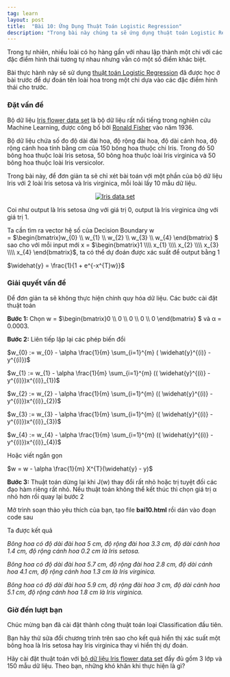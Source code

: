 ```yaml
---
tag: learn
layout: post
title:  "Bài 10: Ứng Dụng Thuật Toán Logistic Regression"
description: "Trong bài này chúng ta sẽ ứng dụng thuật toán Logistic Regression trong Machine Learning để dự đoán tên loài hoa dựa trên các số đo cho trước."
---
```


Trong tự nhiên, nhiều loài có họ hàng gần với nhau lập thành một chi với các đặc điểm hình thái tương tự nhau nhưng vẫn có một số điểm khác biệt.

Bài thực hành này sẽ sử dụng <a href="https://www.dathoangblog.com/2019/01/logistic-regression.html">thuật toán Logistic Regression</a> đã được học ở bài trước để dự đoán tên loài hoa trong một chi dựa vào các đặc điểm hình thái cho trước.
<!--more-->
<h3>
Đặt vấn đề</h3>
Bộ dữ liệu <a href="https://en.wikipedia.org/wiki/Iris_flower_data_set" target="_blank">Iris flower data set</a>&nbsp;là bộ dữ liệu rất nổi tiếng trong nghiên cứu Machine Learning, được công bố bởi <a href="https://en.wikipedia.org/wiki/Ronald_Fisher" target="_blank">Ronald Fisher</a>&nbsp;vào năm 1936.

Bộ dữ liệu chứa số đo độ dài đài hoa, độ rộng đài hoa, độ dài cánh hoa, độ rộng cánh hoa tính bằng cm của 150 bông hoa thuộc chi Iris. Trong đó 50 bông hoa thuộc loài Iris setosa, 50 bông hoa thuộc loài&nbsp;Iris virginica và 50 bông hoa thuộc loài&nbsp;Iris versicolor.

Trong bài này, để đơn giản ta sẽ chỉ xét bài toán với một phần của bộ dữ liệu Iris với 2 loài Iris setosa và Iris virginica, mỗi loài lấy 10 mẫu dữ liệu.

<div class="separator" style="clear: both; text-align: center;">
<a href="https://1.bp.blogspot.com/-Txh-kp0uyss/XC7cIYkvvCI/AAAAAAAAENA/T9qyhFuZNokA1dPGuvyizdqcMUyIwfOmwCLcBGAs/s1600/Untitled.png" imageanchor="1" style="margin-left: 1em; margin-right: 1em;"><img alt="Iris data set" border="0" data-original-height="396" data-original-width="500" src="https://1.bp.blogspot.com/-Txh-kp0uyss/XC7cIYkvvCI/AAAAAAAAENA/T9qyhFuZNokA1dPGuvyizdqcMUyIwfOmwCLcBGAs/s1600/Untitled.png" title="Iris data set" /></a></div>
<div class="separator" style="clear: both; text-align: center;">
</div>
<div class="separator" style="clear: both; text-align: center;">
</div>
<div class="separator" style="clear: both; text-align: center;">
</div>

Coi như output là Iris setosa ứng với giá trị 0, output là Iris virginica ứng với giá trị 1.

Ta cần tìm ra vector hệ số của Decision Boundary w =&nbsp;$\begin{bmatrix}w_{0} \\\\ w_{1} \\\\ w_{2} \\\\ w_{3} \\\\ w_{4} \end{bmatrix} $ sao cho với mỗi input mới x =&nbsp;$\begin{bmatrix}1 \\\\ x_{1} \\\\ x_{2} \\\\ x_{3} \\\\ x_{4} \end{bmatrix}$, ta có thể dự đoán được xác suất để output bằng 1

$\widehat{y} = \frac{1}{1 + e^{-x^{T}w}}$
<h3>
Giải quyết vấn đề</h3>
Để đơn giản ta sẽ không thực hiện chính quy hóa dữ liệu. Các bước cài đặt thuật toán

<strong>Bước 1:</strong>&nbsp;Chọn w = $\begin{bmatrix}0 \\\\ 0 \\\\ 0 \\\\ 0 \\\\ 0 \end{bmatrix} $&nbsp;và α = 0.0003.

<strong>Bước 2:</strong>&nbsp;Liên tiếp lặp lại các phép biến đổi

$w_{0} := w_{0} - \alpha \frac{1}{m} \sum_{i=1}^{m} ( \widehat{y}^{(i)} - y^{(i)})$

$w_{1} := w_{1} - \alpha \frac{1}{m} \sum_{i=1}^{m} (( \widehat{y}^{(i)} - y^{(i)})x^{(i)}_{1})$

$w_{2} := w_{2} - \alpha \frac{1}{m} \sum_{i=1}^{m} (( \widehat{y}^{(i)} - y^{(i)})x^{(i)}_{2})$

$w_{3} := w_{3} - \alpha \frac{1}{m} \sum_{i=1}^{m} (( \widehat{y}^{(i)} - y^{(i)})x^{(i)}_{3})$

$w_{4} := w_{4} - \alpha \frac{1}{m} \sum_{i=1}^{m} (( \widehat{y}^{(i)} - y^{(i)})x^{(i)}_{4})$

Hoặc viết ngắn gọn

$w = w - \alpha \frac{1}{m} X^{T}(\widehat{y} - y)$

<strong>Bước 3:</strong>&nbsp;Thuật toán dừng lại khi J(w) thay đổi rất nhỏ hoặc trị tuyệt đối các đạo hàm riêng rất nhỏ. Nếu thuật toán không thể kết thúc thì chọn giá trị&nbsp;α nhỏ hơn rồi quay lại bước 2

Mở trình soạn thảo yêu thích của bạn, tạo file&nbsp;<strong>bai10.html</strong>&nbsp;rồi dán vào đoạn code sau

<script src="https://gist.github.com/dathoangnd/0ac85bb2eb494bfcc5dc34a8eee77e00.js"></script>
Ta được kết quả

<i>Bông hoa có độ dài đài hoa 5 cm, độ rộng đài hoa 3.3 cm, độ dài cánh hoa 1.4 cm, độ rộng cánh hoa 0.2 cm là Iris setosa.

Bông hoa có độ dài đài hoa 5.7 cm, độ rộng đài hoa 2.8 cm, độ dài cánh hoa 4.1 cm, độ rộng cánh hoa 1.3 cm là Iris virginica.

Bông hoa có độ dài đài hoa 5.9 cm, độ rộng đài hoa 3 cm, độ dài cánh hoa 5.1 cm, độ rộng cánh hoa 1.8 cm là Iris virginica.</i>
<h3>
Giờ đến lượt bạn</h3>
Chúc mừng bạn đã cài đặt thành công thuật toán loại Classification đầu tiên.

Bạn hãy thử sửa đổi chương trình trên sao cho kết quả hiển thị xác suất một bông hoa là Iris setosa hay Iris virginica thay vì hiển thị dự đoán.

Hãy cài đặt thuật toán với <a href="https://archive.ics.uci.edu/ml/machine-learning-databases/iris/iris.data" target="_blank">bộ dữ liệu Iris flower data set</a> đầy đủ gồm 3 lớp và 150 mẫu dữ liệu. Theo bạn, những khó khăn khi thực hiện là gì?